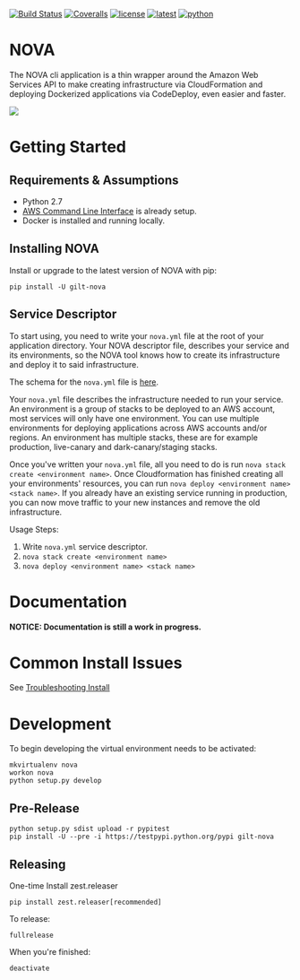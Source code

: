 [![Build Status](https://travis-ci.org/gilt/nova.svg?branch=master)](https://travis-ci.org/gilt/nova) [![Coveralls](https://img.shields.io/coveralls/gilt/nova.svg?maxAge=2592000)](https://coveralls.io/r/gilt/nova) [![license](https://img.shields.io/github/license/gilt/nova.svg?maxAge=2592000)](https://github.com/gilt/nova/blob/master/LICENSE) [![latest](https://img.shields.io/pypi/v/gilt-nova.svg?maxAge=2592000)](https://pypi.python.org/pypi/gilt-nova/)  [![python](https://img.shields.io/pypi/pyversions/gilt-nova.svg?maxAge=2592000)](https://pypi.python.org/pypi/gilt-nova/)

NOVA
================

The NOVA cli application is a thin wrapper around the Amazon Web Services API to make creating infrastructure via CloudFormation and deploying Dockerized applications via CodeDeploy, even easier and faster.

![](http://i.imgur.com/1g6RV2E.gif)

# Getting Started


## Requirements & Assumptions

- Python 2.7
- [AWS Command Line Interface](http://docs.aws.amazon.com/cli/latest/userguide/installing.html) is already setup.
- Docker is installed and running locally.

## Installing NOVA

Install or upgrade to the latest version of NOVA with pip:

    pip install -U gilt-nova

## Service Descriptor

To start using, you need to write your `nova.yml` file at the root of your application directory. Your NOVA descriptor file, describes your service and its environments, so the NOVA tool knows how to create its infrastructure and deploy it to said infrastructure.

The schema for the `nova.yml` file is [here](nova/core/spec/nova_service_schema.yml).

Your `nova.yml` file describes the infrastructure needed to run your service. An environment is a group of stacks to be deployed to an AWS account, most services will only have one environment. You can use multiple environments for deploying applications across AWS accounts and/or regions. An environment has multiple stacks, these are for example production, live-canary and dark-canary/staging stacks.

Once you've written your `nova.yml` file, all you need to do is run `nova stack create <environment name>`. Once Cloudformation has finished creating all your environments' resources, you can run `nova deploy <environment name> <stack name>`. If you already have an existing service running in production, you can now move traffic to your new instances and remove the old infrastructure.

Usage Steps:

1. Write `nova.yml` service descriptor.
2. `nova stack create <environment name>`
3. `nova deploy <environment name> <stack name>`


# Documentation

__NOTICE: Documentation is still a work in progress.__

# Common Install Issues

See [Troubleshooting Install](TROUBLESHOOTING_INSTALL.md)


# Development

To begin developing the virtual environment needs to be activated:

    mkvirtualenv nova
    workon nova
    python setup.py develop

## Pre-Release

    python setup.py sdist upload -r pypitest
    pip install -U --pre -i https://testpypi.python.org/pypi gilt-nova

## Releasing

One-time Install zest.releaser

    pip install zest.releaser[recommended]

To release:

    fullrelease

When you're finished:

    deactivate
